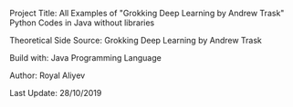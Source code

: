 Project Title: All Examples of "Grokking Deep Learning by Andrew Trask" Python Codes in Java without libraries

Theoretical Side Source: Grokking Deep Learning by Andrew Trask

Build with: Java Programming Language

Author: Royal Aliyev

Last Update: 28/10/2019
